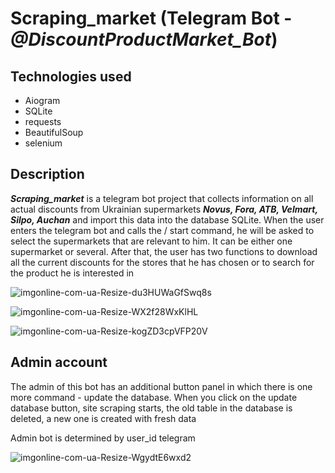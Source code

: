 # Scraping_market (Telegram Bot - ___@DiscountProductMarket_Bot___)

## Technologies used
- Aiogram
- SQLite
- requests
- BeautifulSoup
- selenium


## Description
___Scraping_market___ is a telegram bot project that collects information on all actual discounts from Ukrainian supermarkets ___Novus, Fora, ATB, Velmart, Silpo, Auchan___ and import this data into the database SQLite. 
When the user enters the telegram bot and calls the / start command, he will be asked to select the supermarkets that are relevant to him.
It can be either one supermarket or several.
After that, the user has two functions to download all the current discounts for the stores that he has chosen or to search for the product he is interested in

![imgonline-com-ua-Resize-du3HUWaGfSwq8s](https://user-images.githubusercontent.com/96794562/191487724-83241b5f-8c58-4de8-8715-40797afed8e8.jpg)

![imgonline-com-ua-Resize-WX2f28WxKlHL](https://user-images.githubusercontent.com/96794562/191489054-58aa70d2-7e0e-4f3f-a443-fa1a8b67b533.jpg)

![imgonline-com-ua-Resize-kogZD3cpVFP20V](https://user-images.githubusercontent.com/96794562/191489462-e49a7928-0248-463d-98c5-10584a87dd9d.jpg)

## Admin account
The admin of this bot has an additional button panel in which there is one more command - update the database.
When you click on the update database button, site scraping starts, the old table in the database is deleted, a new one is created with fresh data

Admin bot is determined by user_id telegram

![imgonline-com-ua-Resize-WgydtE6wxd2](https://user-images.githubusercontent.com/96794562/191496848-f0d049ff-96d4-4f7a-9971-7025b76d2510.jpg)


